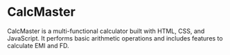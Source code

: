 # CalcMaster
CalcMaster is a multi-functional calculator built with HTML, CSS, and JavaScript. It performs basic arithmetic operations and includes features to calculate EMI and FD.
